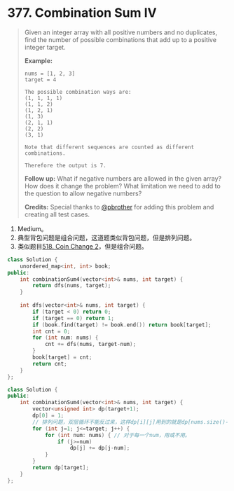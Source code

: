 # 377. Combination Sum IV

> Given an integer array with all positive numbers and no duplicates, find the number of possible combinations that add up to a positive integer target.
>
> **Example:**
>
> ```
> nums = [1, 2, 3]
> target = 4
> 
> The possible combination ways are:
> (1, 1, 1, 1)
> (1, 1, 2)
> (1, 2, 1)
> (1, 3)
> (2, 1, 1)
> (2, 2)
> (3, 1)
> 
> Note that different sequences are counted as different combinations.
> 
> Therefore the output is 7.
> ```
>
> **Follow up:**
> What if negative numbers are allowed in the given array?
> How does it change the problem?
> What limitation we need to add to the question to allow negative numbers?
>
> **Credits:**
> Special thanks to [@pbrother](https://leetcode.com/pbrother/) for adding this problem and creating all test cases.

1. Medium。
2. 典型背包问题是组合问题，这道题类似背包问题，但是排列问题。
3. 类似题目[518. Coin Change 2](./src/518_Coin_Change_2.md)，但是组合问题。

```cpp
class Solution {
    unordered_map<int, int> book;
public:
    int combinationSum4(vector<int>& nums, int target) {
        return dfs(nums, target);
    }
    
    int dfs(vector<int>& nums, int target) {
        if (target < 0) return 0;
        if (target == 0) return 1;
        if (book.find(target) != book.end()) return book[target];
        int cnt = 0;
        for (int num: nums) {
            cnt += dfs(nums, target-num);
        }
        book[target] = cnt;
        return cnt;
    }
};
```

```cpp
class Solution {
public:
    int combinationSum4(vector<int>& nums, int target) {
        vector<unsigned int> dp(target+1);
        dp[0] = 1;
        // 排列问题，双层循环不能反过来，这样dp[i][j]用到的就是dp[nums.size()-1][j-num]了，也就是在所有num上的排列个数，而不是在部分num上的排列个数，即不是dp[i][j-num]。
        for (int j=1; j<=target; j++) {
            for (int num: nums) { // 对于每一个num，用或不用。
                if (j>=num)
                    dp[j] += dp[j-num];
            }
        }
        return dp[target];
    }
};
```

